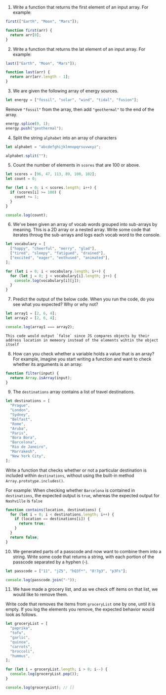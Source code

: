 1. Write a function that returns the first element of an input array. For example:

```javascript
first(["Earth", "Moon", "Mars"]);

function first(arr) {
  return arr[0];
}
```

2. Write a function that returns the lat element of an input array. For example:

```javascript
last(["Earth", "Moon", "Mars"]);

function last(arr) {
  return arr[arr.length - 1];
}
```

3. We are given the following array of energy sources.

```javascript
let energy = ["fossil", "solar", "wind", "tidal", "fusion"];
```

Remove `"fossil"` from the array, then add `"geothermal"` to the end of the array.

```javascript
energy.splice(0, 1);
energy.push("geothermal");
```

4. Split the string `alphabet` into an array of characters

```javascript
let alphabet = "abcdefghijklmnopqrsuvwxyz";

alphabet.split("");
```

5. Count the number of elements in `scores` that are 100 or above.

```javascript
let scores = [96, 47, 113, 89, 100, 102];
let count = 0;

for (let i = 0; i < scores.length; i++) {
  if (scores[i] >= 100) {
    count += 1;
  }
}

console.log(count);
```

6. We've been given an array of vocab words grouped into sub-arrays by meaning. This is a 2D array or a nested array. Write some code that iterates throug the sub-arrays and logs each vocab word to the console.

```javascript
let vocabulary = [
  ["happy", "cheerful", "merry", "glad"],
  ["tired", "sleepy", "fatigued", "drained"],
  ["excited", "eager", "enthused", "animated"],
];

for (let i = 0; i < vocabulary.length; i++) {
  for (let j = 0; j < vocabulary[i].length; j++) {
    console.log(vocabulary[i][j]);
  }
}
```

7. Predict the output of the below code. When you run the code, do you see what you expected? Why or why not?

```javascript
let array1 = [2, 6, 4];
let array2 = [2, 6, 4];

console.log(array1 === array2);
```

```
This code would output `false` since JS compares objects by their address location in memeory instead of the elements wihtin the object itself
```

8. How can you check whether a variable holds a value that is an array? For example, imagine you start writing a function and want to check whether its arguments is an array:

```javascript
function filter(input) {
  return Array.isArray(input);
}
```

9. The `destinations` array contains a list of travel destinations.

```javascript
let destinations = [
  "Prague",
  "London",
  "Sydney",
  "Belfast",
  "Rome",
  "Aruba",
  "Paris",
  "Bora Bora",
  "Barcelona",
  "Rio de Janeiro",
  "Marrakesh",
  "New York City",
];
```

Write a function that checks whether or not a particular destination is included within `destinations`, without using the built-in method `Array.prototype.includes()`.

For example: When checking whether `Barcelona` is contained in `destinations`, the expected output is `true`, whereas the expected output for `Nashville` is `false`

```javascript
function contains(location, destinations) {
  for (let i = 0; i < destinations.length; i++) {
    if (location == destinations[i]) {
      return true;
    }
  }
  return false;
}
```

10. We generated parts of a passcode and now want to combine them into a string. Write some code that returns a string, with each portion of the passcode separated by a hyphen (-).

```javascript
let passcode = ["11", "jZ5", "hQ3f*", "8!7g3", "p3Fs"];

console.log(passcode.join("-"));
```

11. We have made a grocery list, and as we check off items on that list, we would like to remove them.

Write code that removes the items from `groceryList` one by one, until it is empty. If you log the elements you remove, the expected behavior would look as follows.

```javascript
let groceryList = [
  "paprika",
  "tofu",
  "garlic",
  "quinoa",
  "carrots",
  "broccoli",
  "hummus",
];

for (let i = groceryList.length; i > 0; i--) {
  console.log(groceryList.pop());
}

console.log(groceryList); // []
```
